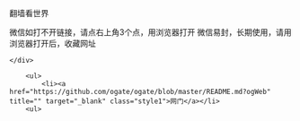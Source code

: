 翻墙看世界

微信如打不开链接，请点右上角3个点，用浏览器打开
微信易封，长期使用，请用浏览器打开后，收藏网址
		</p>
	</div>
	
</div>
<div id="nav" class="row">
	<div class="twelvecol">
			
	
	</div>
</div>

<div id="footer" class="row">
	<div class="threecol">
		
		<ul>
			<li><a href="https://github.com/ogate/ogate/blob/master/README.md?ogWeb"   title="" target="_blank" class="style1">网门</a></li>
		<ul>
